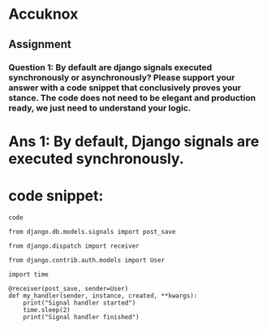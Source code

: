 # Accuknox
## Assignment

### Question 1: By default are django signals executed synchronously or asynchronously? Please support your answer with a code snippet that conclusively proves your stance. The code does not need to be elegant and production ready, we just need to understand your logic.

# Ans 1: By default, Django signals are executed synchronously.
# code snippet:
 `code`
``` 
from django.db.models.signals import post_save

from django.dispatch import receiver

from django.contrib.auth.models import User

import time

@receiver(post_save, sender=User)
def my_handler(sender, instance, created, **kwargs):
    print("Signal handler started")
    time.sleep(2)  
    print("Signal handler finished")

```
 
    
